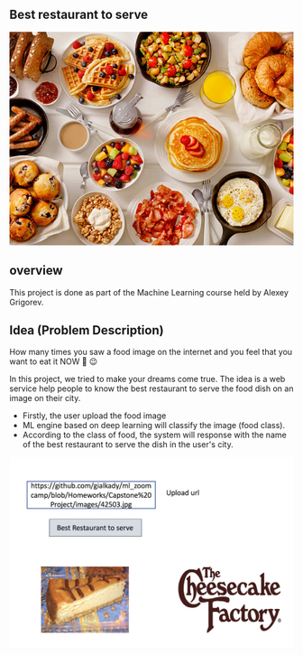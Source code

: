 ## Best restaurant to serve
![img](https://github.com/gialkady/ml_zoomcamp/blob/Homeworks/Capstone%20Project/images/istockphoto-531306158-612x612.jpeg)


## overview 

This project is done as part of the Machine Learning course held by Alexey Grigorev.


## Idea (Problem Description)

How many times you saw a food image on the internet and you feel that you want to eat it NOW 🤩 😉  

In this project, we tried to make your dreams come true. The idea is a web service help people to know the best restaurant to serve the food dish on an image on their city. 

- Firstly, the user upload the food image
- ML engine based on deep learning will classify the image (food class). 
- According to the class of food, the system will response with the name of the best restaurant to serve the dish in the user's city.

![img](https://github.com/gialkady/ml_zoomcamp/blob/Homeworks/Capstone%20Project/images/Best%20Restaurant%20to%20serve.png)



